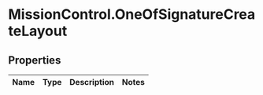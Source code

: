 # MissionControl.OneOfSignatureCreateLayout

## Properties
Name | Type | Description | Notes
------------ | ------------- | ------------- | -------------
